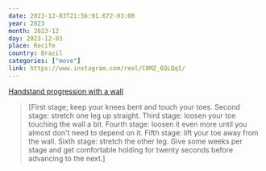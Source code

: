 ```yaml
---
date: 2023-12-03T21:56:01.672-03:00
year: 2023
month: 2023-12
day: 2023-12-03
place: Recife
country: Brazil
categories: ["move"]
link: https://www.instagram.com/reel/C0MZ_6QLQqI/
---
```

[Handstand progression with a wall](https://www.instagram.com/reel/C0MZ_6QLQqI/)

> [First stage; keep your knees bent and touch your toes. Second stage: stretch one leg up straight. Third stage: loosen your toe touching the wall a bit. Fourth stage: loosen it even more until you almost don't need to depend on it. Fifth stage: lift your toe away from the wall. Sixth stage: stretch the other leg. Give some weeks per stage and get comfortable holding for twenty seconds before advancing to the next.]
